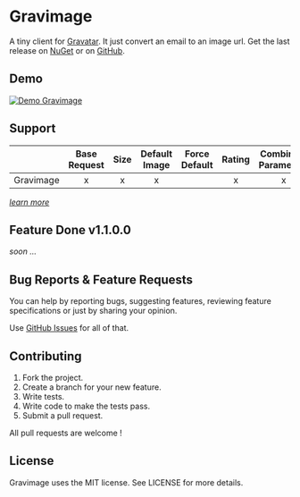 # Gravimage

A tiny client for [Gravatar](https://secure.gravatar.com/). It just convert an email to an image url. Get the last release on [NuGet](https://www.nuget.org/packages/Gravimage/) or on [GitHub](https://github.com/aloisdg/Gravimage/releases).

## Demo

[![Demo Gravimage](https://j.gifs.com/KRa8oP.gif)](https://www.youtube.com/watch?v=V9Tj5d8X1LI)

## Support

|           | Base Request | Size | Default Image  | Force Default | Rating | Combining Parameters | Secure Requests |
| ----------|:---------:|:---------:|:---------:|:---------:|:---------:|:---------:|:---------:|
| Gravimage |     x     |     x     |     x    |          |     x    |    x     |    x     |

_[learn more](https://secure.gravatar.com/site/implement/images/)_

## Feature Done v1.1.0.0

_soon ..._

## Bug Reports & Feature Requests

You can help by reporting bugs, suggesting features, reviewing feature specifications or just by sharing your opinion.

Use [GitHub Issues](https://github.com/aloisdg/Gravimage/issues) for all of that.

## Contributing

1. Fork the project.
2. Create a branch for your new feature.
3. Write tests.
4. Write code to make the tests pass.
5. Submit a pull request.

All pull requests are welcome !

## License

Gravimage uses the MIT license. See LICENSE for more details.
